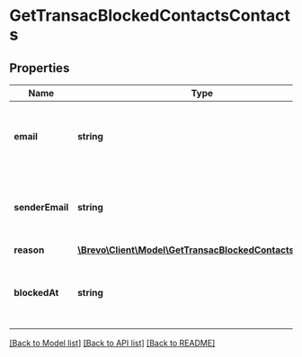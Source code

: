# GetTransacBlockedContactsContacts

## Properties
Name | Type | Description | Notes
------------ | ------------- | ------------- | -------------
**email** | **string** | Email address of the blocked or unsubscribed contact | 
**senderEmail** | **string** | Sender email address of the blocked or unsubscribed contact | 
**reason** | [**\Brevo\Client\Model\GetTransacBlockedContactsReason**](GetTransacBlockedContactsReason.md) |  | 
**blockedAt** | **string** | Date when the contact was blocked or unsubscribed on | 

[[Back to Model list]](../../README.md#documentation-for-models) [[Back to API list]](../../README.md#documentation-for-api-endpoints) [[Back to README]](../../README.md)


